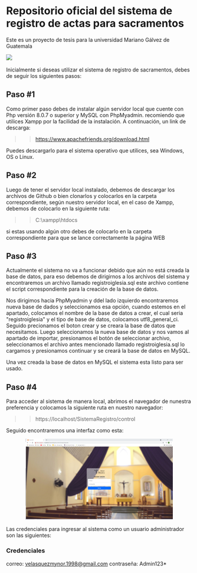 <h1>Repositorio oficial del sistema de registro de actas para sacramentos </h1>

Este es un proyecto de tesis para la universidad Mariano Gálvez de Guatemala

![](https://in3.umg.edu.gt/images/logoumg2.png)

Inicialmente si deseas utilizar el sistema de registro de sacramentos, debes de seguir los siguientes pasos:

<h2> Paso #1 </h2>

Como primer paso debes de instalar algún servidor local que cuente con Php versión 8.0.7 o superior y MySQL con PhpMyadmin. recomiendo que utilices Xampp por la facilidad de la instalación. A continuación, un link de descarga:

> > https://www.apachefriends.org/download.html

Puedes descargarlo para el sistema operativo que utilices, sea Windows, OS o Linux.

<h2> Paso #2 </h2>

Luego de tener el servidor local instalado, debemos de descargar los archivos de Github o bien clonarlos y colocarlos en la carpeta correspondiente, según nuestro servidor local, en el caso de Xampp, debemos de colocarlo en la siguiente ruta:

> > C:\xampp\htdocs

si estas usando algún otro debes de colocarlo en la carpeta correspondiente para que se lance correctamente la página WEB

<h2> Paso #3 </h2>

Actualmente el sistema no va a funcionar debido que aún no está creada la base de datos, para eso debemos de dirigirnos a los archivos del sistema y encontraremos un archivo llamado registroiglesia.sql este archivo contiene el script correspondiente para la creación de la base de datos.

Nos dirigimos hacia PhpMyadmin y ddel lado izquierdo encontraremos nueva base de dados y seleccionamos esa opción, cuando estemos en el apartado, colocamos el nombre de la base de datos a crear, el cual seria "registroiglesia" y el tipo de base de datos, colocamos utf8_general_ci. Seguido precionamos el boton crear y se creara la base de datos que necesitamos. Luego seleccionamos la nueva base de datos y nos vamos al apartado de importar, presionamos el botón de seleccionar archivo, seleccionamos el archivo antes mencionado llamado registroiglesia.sql lo cargamos y presionamos continuar y se creará la base de datos en MySQL.

Una vez creada la base de datos en MySQL el sistema esta listo para ser usado.

<h2> Paso #4 </h2>

Para acceder al sistema de manera local, abrimos el navegador de nunestra preferencia y colocamos la siguiente ruta en nuestro navegador:

> > https://localhost/SistemaRegistro/control

Seguido encontraremos una interfaz como esta:

<p align="center">
  <img src="parroquia.png" width="400" title="Login">
</p>

Las credenciales para ingresar al sistema como un usuario administrador son las siguientes:

<h3> Credenciales </h3>

correo: velasquezmynor.1998@gmail.com
contraseña: Admin123*

